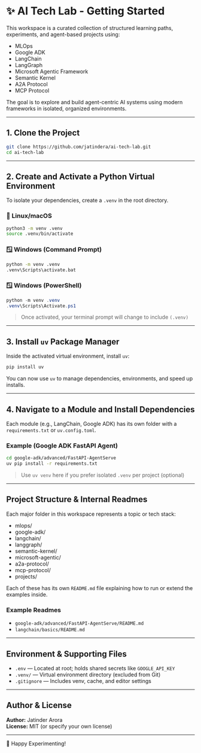 # ✨ AI Tech Lab - Getting Started

This workspace is a curated collection of structured learning paths, experiments, and agent-based projects using:

- MLOps  
- Google ADK  
- LangChain  
- LangGraph  
- Microsoft Agentic Framework  
- Semantic Kernel  
- A2A Protocol  
- MCP Protocol  

The goal is to explore and build agent-centric AI systems using modern frameworks in isolated, organized environments.

---

## 1. Clone the Project

```bash
git clone https://github.com/jatindera/ai-tech-lab.git
cd ai-tech-lab
```

---

## 2. Create and Activate a Python Virtual Environment

To isolate your dependencies, create a `.venv` in the root directory.

### 🐧 Linux/macOS

```bash
python3 -m venv .venv
source .venv/bin/activate
```

### 🪟 Windows (Command Prompt)

```cmd
python -m venv .venv
.venv\Scripts\activate.bat
```

### 🪟 Windows (PowerShell)

```powershell
python -m venv .venv
.venv\Scripts\Activate.ps1
```

> Once activated, your terminal prompt will change to include `(.venv)`

---

## 3. Install `uv` Package Manager

Inside the activated virtual environment, install `uv`:

```bash
pip install uv
```

You can now use `uv` to manage dependencies, environments, and speed up installs.

---

## 4. Navigate to a Module and Install Dependencies

Each module (e.g., LangChain, Google ADK) has its own folder with a `requirements.txt` or `uv.config.toml`.

### Example (Google ADK FastAPI Agent)

```bash
cd google-adk/advanced/FastAPI-AgentServe
uv pip install -r requirements.txt
```

> Use `uv venv` here if you prefer isolated `.venv` per project (optional)

---

## Project Structure & Internal Readmes

Each major folder in this workspace represents a topic or tech stack:

- mlops/
- google-adk/
- langchain/
- langgraph/
- semantic-kernel/
- microsoft-agentic/
- a2a-protocol/
- mcp-protocol/
- projects/

Each of these has its own `README.md` file explaining how to run or extend the examples inside.

### Example Readmes

- `google-adk/advanced/FastAPI-AgentServe/README.md`  
- `langchain/basics/README.md`  

---

## Environment & Supporting Files

- `.env` — Located at root; holds shared secrets like `GOOGLE_API_KEY`
- `.venv/` — Virtual environment directory (excluded from Git)
- `.gitignore` — Includes venv, cache, and editor settings

---

## Author & License

**Author:** Jatinder Arora  
**License:** MIT (or specify your own license)

---

🧪 Happy Experimenting!
